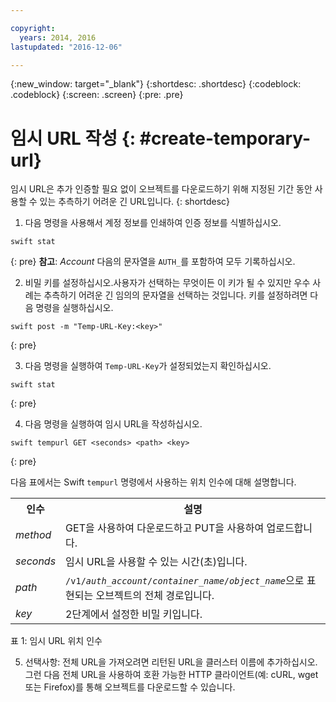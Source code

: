 ```yaml
---

copyright:
  years: 2014, 2016
lastupdated: "2016-12-06"

---
```


{:new_window: target="_blank"}
{:shortdesc: .shortdesc}
{:codeblock: .codeblock}
{:screen: .screen}
{:pre: .pre}


# 임시 URL 작성 {: #create-temporary-url}

임시 URL은 추가 인증할 필요 없이 오브젝트를 다운로드하기 위해 지정된 기간 동안 사용할 수 있는 추측하기 어려운 긴 URL입니다.
{: shortdesc}


1. 다음 명령을 사용해서 계정 정보를 인쇄하여 인증 정보를 식별하십시오. 

  ```
swift stat
  ```
  {: pre}
  **참고**: *Account* 다음의 문자열을 `AUTH_`를 포함하여 모두 기록하십시오.

2. 비밀 키를 설정하십시오.사용자가 선택하는 무엇이든 이 키가 될 수 있지만 우수 사례는 추측하기 어려운 긴 임의의 문자열을 선택하는 것입니다. 키를 설정하려면 다음 명령을 실행하십시오. 

  ```
swift post -m "Temp-URL-Key:<key>"
  ```
  {: pre}

3. 다음 명령을 실행하여 `Temp-URL-Key`가 설정되었는지 확인하십시오. 

  ```
swift stat
  ```
  {: pre}

4. 다음 명령을 실행하여 임시 URL을 작성하십시오. 

  ```
swift tempurl GET <seconds> <path> <key>
  ```
  {: pre}

  다음 표에서는 Swift `tempurl` 명령에서 사용하는 위치 인수에 대해 설명합니다. 
  <table>
    <tr>
      <th> 인수 </th>
      <th> 설명 </th>
    </tr>
    <tr>
      <td> <i> method </i> </td>
      <td> GET을 사용하여 다운로드하고 PUT을 사용하여 업로드합니다. </td>
    </tr>
    <tr>
      <td> <i> seconds </i> </td>
      <td> 임시 URL을 사용할 수 있는 시간(초)입니다. </td>
    </tr>
    <tr>
      <td> <i> path </i> </td>
      <td> <code>/v1/<i>auth_account</i>/<i>container_name</i>/<i>object_name</i></code>으로 표현되는 오브젝트의 전체 경로입니다. </td>
    </tr>
    <tr>
      <td> <i> key </i> </td>
      <td> 2단계에서 설정한 비밀 키입니다. </td>
    </tr>
  </table>

  표 1: 임시 URL 위치 인수

5. 선택사항: 전체 URL을 가져오려면 리턴된 URL을 클러스터 이름에 추가하십시오. 그런 다음 전체 URL을 사용하여 호환 가능한 HTTP 클라이언트(예: cURL, wget 또는 Firefox)를 통해 오브젝트를 다운로드할 수 있습니다. 
